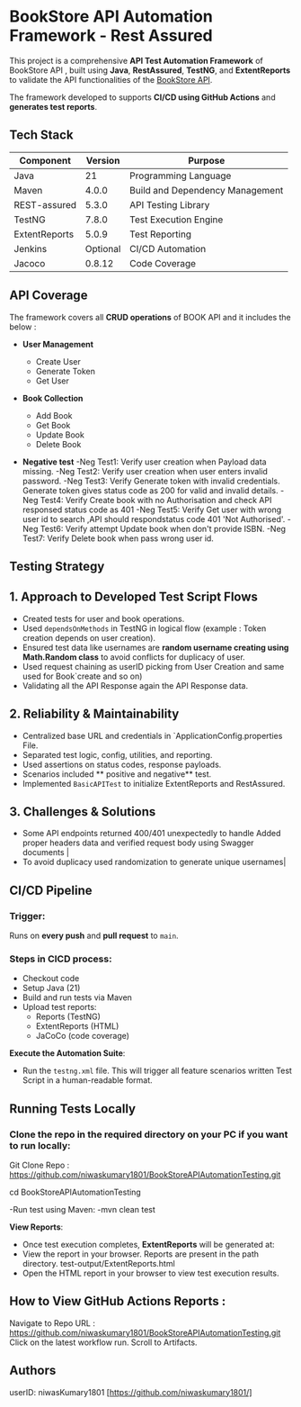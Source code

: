 # BookStore API Automation Framework - Rest Assured 

This project is a comprehensive **API Test Automation Framework** of BookStore API , built using **Java**, **RestAssured**, **TestNG**, 
and **ExtentReports** to validate the API functionalities of the [BookStore API](https://bookstore.toolsqa.com/swagger/). 

The framework developed to supports **CI/CD using GitHub Actions** and **generates test reports**.

## Tech Stack

| Component        | Version       | Purpose                                  |
|------------------|---------------|------------------------------------------|
| Java             | 21            | Programming Language                     |
| Maven            | 4.0.0         | Build and Dependency Management          |
| REST-assured     | 5.3.0         | API Testing Library                      |
| TestNG           | 7.8.0         | Test Execution Engine                    |
| ExtentReports    | 5.0.9         | Test Reporting                           |
| Jenkins          | Optional      | CI/CD Automation                         |
| Jacoco           | 0.8.12        | Code Coverage                            |


## API Coverage

The framework covers all **CRUD operations** of BOOK API and it includes the below :

- **User Management**  
  - Create User  
  - Generate Token  
  - Get User  

- **Book Collection**  
  - Add Book  
  - Get Book
  - Update Book
  - Delete Book 

- **Negative test**
  -Neg Test1: Verify user creation when Payload data missing.
  -Neg Test2: Verify user creation when user enters invalid password.
  -Neg Test3: Verify Generate token with invalid credentials. Generate token gives status code as 200 for valid and invalid details.
  -Neg Test4: Verify Create book with no Authorisation and check API responsed status code as 401
  -Neg Test5: Verify Get user with wrong user id to search ,API should respondstatus code 401 'Not Authorised'.
  -Neg Test6: Verify attempt Update book when don't provide ISBN.
  -Neg Test7: Verify Delete book when pass wrong user id.

## Testing Strategy

## 1. **Approach to Developed Test Script Flows**
- Created tests for user and book operations.
- Used `dependsOnMethods` in TestNG  in logical flow (example : Token creation depends on user creation).
- Ensured test data like usernames are **random username creating using Math.Random class** to avoid conflicts for duplicacy of user.
- Used request chaining as userID picking from User Creation and same used for Book`create and so on)
- Validating all the API Response again the API Response data.

## 2. **Reliability & Maintainability**
- Centralized base URL and credentials in `ApplicationConfig.properties File.
- Separated test logic, config, utilities, and reporting.
- Used assertions on status codes, response payloads.
- Scenarios included ** positive and negative** test.
- Implemented `BasicAPITest` to initialize ExtentReports and RestAssured.

## 3. **Challenges & Solutions**

- Some API endpoints returned 400/401 unexpectedly to handle Added proper headers data and verified request body using Swagger documents |
- To avoid duplicacy used randomization to generate unique usernames|

## CI/CD Pipeline

### Trigger:  
Runs on **every push** and **pull request** to `main`.

### Steps in CICD process:
- Checkout code
- Setup Java (21)
- Build and run tests via Maven
- Upload test reports:
  - Reports (TestNG)
  - ExtentReports (HTML)
  - JaCoCo (code coverage)

**Execute the Automation Suite**:
   - Run the `testng.xml` file. This will trigger all feature scenarios written Test Script in a human-readable format.

## Running Tests Locally
### Clone the repo in the required directory on your PC if you want to run locally:
   Git Clone Repo     :  https://github.com/niwaskumary1801/BookStoreAPIAutomationTesting.git

   cd BookStoreAPIAutomationTesting

-Run test using Maven:
-mvn clean test

**View Reports**:
   - Once test execution completes, **ExtentReports** will be generated at:
   - View the report in your browser. Reports are present in the path directory.
     test-output/ExtentReports.html
   - Open the HTML report in your browser to view test execution results.

## How to View GitHub Actions Reports : 
Navigate to Repo URL : https://github.com/niwaskumary1801/BookStoreAPIAutomationTesting.git
Click on the latest workflow run.
Scroll to Artifacts.

## Authors 
userID: niwasKumary1801 [https://github.com/niwaskumary1801/]

